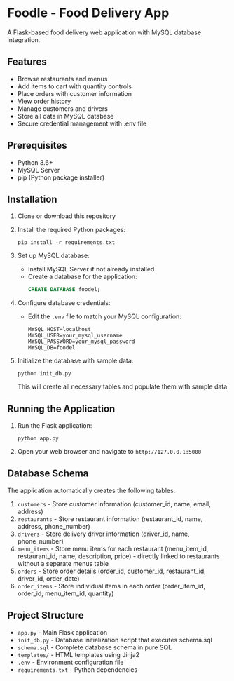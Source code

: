 # Foodle - Food Delivery App

A Flask-based food delivery web application with MySQL database integration.

## Features

- Browse restaurants and menus
- Add items to cart with quantity controls
- Place orders with customer information
- View order history
- Manage customers and drivers
- Store all data in MySQL database
- Secure credential management with .env file

## Prerequisites

- Python 3.6+
- MySQL Server
- pip (Python package installer)

## Installation

1. Clone or download this repository

2. Install the required Python packages:
   ```
   pip install -r requirements.txt
   ```

3. Set up MySQL database:
   - Install MySQL Server if not already installed
   - Create a database for the application:
     ```sql
     CREATE DATABASE foodel;
     ```

4. Configure database credentials:
   - Edit the `.env` file to match your MySQL configuration:
     ```
     MYSQL_HOST=localhost
     MYSQL_USER=your_mysql_username
     MYSQL_PASSWORD=your_mysql_password
     MYSQL_DB=foodel
     ```

5. Initialize the database with sample data:
   ```
   python init_db.py
   ```
   
   This will create all necessary tables and populate them with sample data 

## Running the Application

1. Run the Flask application:
   ```
   python app.py
   ```

2. Open your web browser and navigate to `http://127.0.0.1:5000`

## Database Schema

The application automatically creates the following tables:

1. `customers` - Store customer information (customer_id, name, email, address)
2. `restaurants` - Store restaurant information (restaurant_id, name, address, phone_number)
3. `drivers` - Store delivery driver information (driver_id, name, phone_number)
4. `menu_items` - Store menu items for each restaurant (menu_item_id, restaurant_id, name, description, price) - directly linked to restaurants without a separate menus table
5. `orders` - Store order details (order_id, customer_id, restaurant_id, driver_id, order_date)
6. `order_items` - Store individual items in each order (order_item_id, order_id, menu_item_id, quantity)

## Project Structure

- `app.py` - Main Flask application
- `init_db.py` - Database initialization script that executes schema.sql
- `schema.sql` - Complete database schema in pure SQL
- `templates/` - HTML templates using Jinja2
- `.env` - Environment configuration file
- `requirements.txt` - Python dependencies